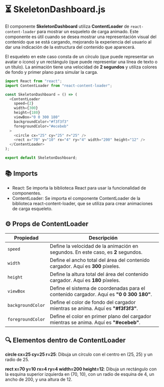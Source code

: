 # ⏳ SkeletonDashboard.js

El componente **SkeletonDashboard** utiliza **ContentLoader** de `react-content-loader` para mostrar un esqueleto de carga animado. Este componente es útil cuando se desea mostrar una representación visual del contenido que se está cargando, mejorando la experiencia del usuario al dar una indicación de la estructura del contenido que aparecerá.

El esqueleto en este caso consta de un círculo (que puede representar un avatar o ícono) y un rectángulo (que puede representar una línea de texto o un título). La animación tiene una velocidad de **2 segundos** y utiliza colores de fondo y primer plano para simular la carga.

```js
import React from "react";
import ContentLoader from "react-content-loader";

const SkeletonDashboard = () => (
  <ContentLoader
    speed={2}
    width={300}
    height={180}
    viewBox="0 0 300 180"
    backgroundColor="#f3f3f3"
    foregroundColor="#ecebeb"
  >
    <circle cx="25" cy="25" r="25" />
    <rect x="70" y="10" rx="4" ry="4" width="200" height="12" />
  </ContentLoader>
);

export default SkeletonDashboard;
```

## 📚 Imports

- React: Se importa la biblioteca React para usar la funcionalidad de componentes.
- ContentLoader: Se importa el componente ContentLoader de la biblioteca react-content-loader, que se utiliza para crear animaciones de carga esqueleto.


## ⚙️ Props de ContentLoader

| Propiedad          | Descripción                                               |
|--------------------|-----------------------------------------------------------|
| `speed`            | Define la velocidad de la animación en segundos. En este caso, es **2** segundos. |
| `width`            | Define el ancho total del área del contenido cargador. Aquí es **300** píxeles.  |
| `height`           | Define la altura total del área del contenido cargador. Aquí es **180** píxeles.  |
| `viewBox`          | Define el sistema de coordenadas para el contenido cargador. Aquí es **"0 0 300 180"**. |
| `backgroundColor`  | Define el color de fondo del cargador mientras se anima. Aquí es **"#f3f3f3"**.  |
| `foregroundColor`  | Define el color en primer plano del cargador mientras se anima. Aquí es **"#ecebeb"**.  |


## 🔍 Elementos dentro de ContentLoader

**circle cx=25 cy=25 r=25**: Dibuja un círculo con el centro en (25, 25) y un radio de 25.

**rect x=70 y=10 rx=4 ry=4 width=200 height=12**: Dibuja un rectángulo con la esquina superior izquierda en (70, 10), con un radio de esquina de 4, un ancho de 200, y una altura de 12.